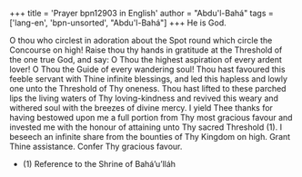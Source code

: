 +++
title = 'Prayer bpn12903 in English'
author = "Abdu'l-Bahá"
tags = ['lang-en', 'bpn-unsorted', "Abdu'l-Bahá"]
+++
He is God.

O thou who circlest in adoration about the Spot round which circle the Concourse on high!  Raise thou thy hands in gratitude at the Threshold of the one true God, and say:  O Thou the highest aspiration of every ardent lover!  O Thou the Guide of every wandering soul!  Thou hast favoured this feeble servant with Thine infinite blessings, and led this hapless and lowly one unto the Threshold of Thy oneness.  Thou hast lifted to these parched lips the living waters of Thy loving-kindness and revived this weary and withered soul with the breezes of divine mercy.  I yield Thee thanks for having bestowed upon me a full portion from Thy most gracious favour and invested me with the honour of attaining unto Thy sacred Threshold (1).  I beseech an infinite share from the bounties of Thy Kingdom on high.  Grant Thine assistance.  Confer Thy gracious favour.

* (1) Reference to the Shrine of Bahá’u’lláh

